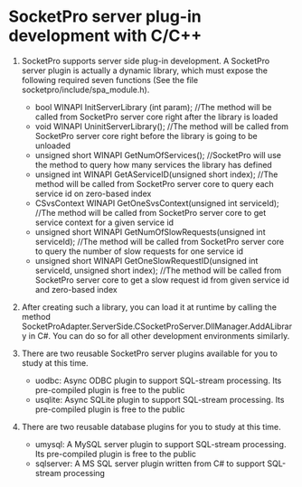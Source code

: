 # SocketPro server plug-in development with C/C++

1.	SocketPro supports server side plug-in development. A SocketPro server plugin is actually a dynamic library, which must expose the following required seven functions (See the file socketpro/include/spa_module.h).

	- bool WINAPI InitServerLibrary (int param); //The method will be called from SocketPro server core right after the library is loaded
	- void WINAPI UninitServerLibrary(); //The method will be called from SocketPro server core right before the library is going to be unloaded
	- unsigned short WINAPI GetNumOfServices(); //SocketPro will use the method to query how many services the library has defined
	- unsigned int WINAPI GetAServiceID(unsigned short index); //The method will be called from SocketPro server core to query each service id on zero-based index
	- CSvsContext WINAPI GetOneSvsContext(unsigned int serviceId); //The method will be called from SocketPro server core to get service context for a given service id
	- unsigned short WINAPI GetNumOfSlowRequests(unsigned int serviceId); //The method will be called from SocketPro server core to query the number of slow requests for one service id
	- unsigned short WINAPI GetOneSlowRequestID(unsigned int serviceId, unsigned short index); //The method will be called from SocketPro server core to get a slow request id from given service id and zero-based index
	
2.	After creating such a library, you can load it at runtime by calling the method SocketProAdapter.ServerSide.CSocketProServer.DllManager.AddALibrary in C#. You can do so for all other development environments similarly.

3.	There are two reusable SocketPro server plugins available for you to study at this time.
	- uodbc: Async ODBC plugin to support SQL-stream processing. Its pre-compiled plugin is free to the public
	- usqlite: Async SQLite plugin to support SQL-stream processing. Its pre-compiled plugin is free to the public
	
4.	There are two reusable database plugins for you to study at this time.
	- umysql: A MySQL server plugin to support SQL-stream processing. Its pre-compiled plugin is free to the public
	- sqlserver: A MS SQL server plugin written from C# to support SQL-stream processing
